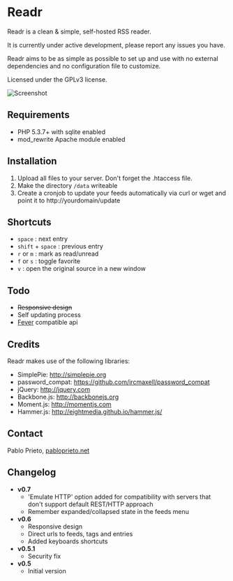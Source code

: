 # Readr

Readr is a clean & simple, self-hosted RSS reader. 

It is currently under active development, please report any issues you have.

Readr aims to be as simple as possible to set up and use with no external dependencies and no configuration file to customize.
 
Licensed under the GPLv3 license.

![Screenshot](http://readr.pabloprieto.net/screenshot.png)

## Requirements

* PHP 5.3.7+ with sqlite enabled
* mod_rewrite Apache module enabled

## Installation

1. Upload all files to your server. Don't forget the .htaccess file.
2. Make the directory `/data` writeable
3. Create a cronjob to update your feeds automatically via curl or wget and point it to http://yourdomain/update

## Shortcuts

* `space` : next entry
* `shift` + `space` : previous entry
* `r` or `m` : mark as read/unread
* `f` or `s` : toggle favorite
* `v` : open the original source in a new window

## Todo

* ~~Responsive design~~
* Self updating process
* [Fever](http://www.feedafever.com/api) compatible api

## Credits

Readr makes use of the following libraries:

* SimplePie: http://simplepie.org
* password_compat: https://github.com/ircmaxell/password_compat
* jQuery: http://jquery.com
* Backbone.js: http://backbonejs.org
* Moment.js: http://momentjs.com
* Hammer.js: http://eightmedia.github.io/hammer.js/

## Contact

Pablo Prieto, [pabloprieto.net](http://pabloprieto.net/)

## Changelog

* **v0.7**
	- 'Emulate HTTP' option added for compatibility with servers that don't support default REST/HTTP approach
	- Remember expanded/collapsed state in the feeds menu
* **v0.6**
	- Responsive design
	- Direct urls to feeds, tags and entries
	- Added keyboards shortcuts
* **v0.5.1**
	- Security fix
* **v0.5**
	- Initial version


